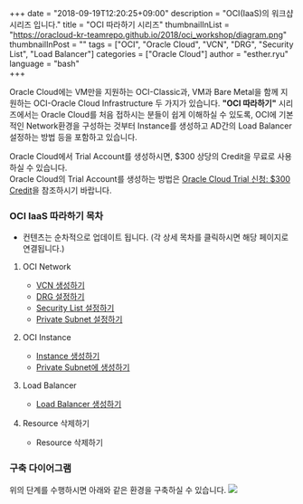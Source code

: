 +++
date = "2018-09-19T12:20:25+09:00"
description = "OCI(IaaS)의 워크샵 시리즈 입니다."
title = "OCI 따라하기 시리즈"
thumbnailInList = "https://oracloud-kr-teamrepo.github.io/2018/oci_workshop/diagram.png"
thumbnailInPost = ""
tags = ["OCI", "Oracle Cloud", "VCN", "DRG", "Security List", "Load Balancer"]
categories = ["Oracle Cloud"]
author = "esther.ryu"
language = "bash"  
+++

Oracle Cloud에는 VM만을 지원하는 OCI-Classic과, VM과 Bare Metal을 함께 지원하는 OCI-Oracle Cloud Infrastructure 두 가지가 있습니다. 
**"OCI 따라하기"** 시리즈에서는 Oracle Cloud를 처음 접하시는 분들이 쉽게 이해하실 수 있도록, OCI에 기본적인 Network환경을 구성하는 것부터 Instance를 생성하고 AD간의 Load Balancer 설정하는 방법 등을 포함하고 있습니다.

Oracle Cloud에서 Trial Account를 생성하시면, $300 상당의 Credit을 무료로 사용하실 수 있습니다.<br>
Oracle Cloud의 Trial Account를 생성하는 방법은 [Oracle Cloud Trial 신청: $300 Credit](http://www.oracloud.kr/post/oracle_cloud_reg/)을 참조하시기 바랍니다.


### OCI IaaS 따라하기 목차 
* 컨텐츠는 순차적으로 업데이트 됩니다. (각 상세 목차를 클릭하시면 해당 페이지로 연결됩니다.)

1. OCI Network 
	- [VCN 생성하기](../oci_workshop_1)
	- [DRG 설정하기](../oci_workshop_2)
	- [Security List 설정하기](../oci_workshop_3)
	- [Private Subnet 설정하기](../oci_workshop_4)

2. OCI Instance
	- [Instance 생성하기](../oci_workshop_5)
	- [Private Subnet에 생성하기](../oci_workshop_6)

3. Load Balancer
	- [Load Balancer 생성하기](../oci_workshop_7)

4. Resource 삭제하기
	- Resource 삭제하기

### 구축 다이어그램
위의 단계를 수행하시면 아래와 같은 환경을 구축하실 수 있습니다.
![](https://oracloud-kr-teamrepo.github.io/2018/oci_workshop/diagram.png)

